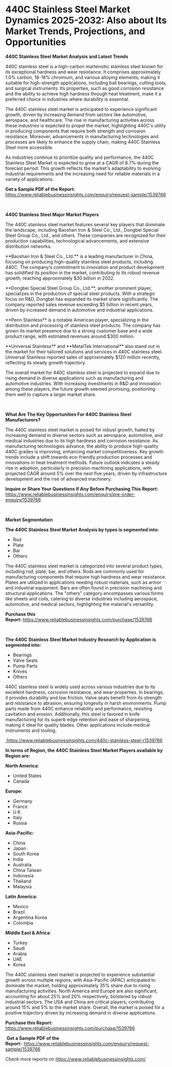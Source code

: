 <p><h1>440C Stainless Steel Market Dynamics 2025-2032: Also about Its Market Trends, Projections, and Opportunities</h1></p><p><strong>440C Stainless Steel Market Analysis and Latest Trends</strong></p>
<p><p>440C stainless steel is a high-carbon martensitic stainless steel known for its exceptional hardness and wear resistance. It comprises approximately 1.0% carbon, 16-18% chromium, and various alloying elements, making it suitable for high-strength applications, including ball bearings, cutting tools, and surgical instruments. Its properties, such as good corrosion resistance and the ability to achieve high hardness through heat treatment, make it a preferred choice in industries where durability is essential.</p><p>The 440C stainless steel market is anticipated to experience significant growth, driven by increasing demand from sectors like automotive, aerospace, and healthcare. The rise in manufacturing activities across these industries is expected to propel the market, highlighting 440C's utility in producing components that require both strength and corrosion resistance. Moreover, advancements in manufacturing technologies and processes are likely to enhance the supply chain, making 440C Stainless Steel more accessible.</p><p>As industries continue to prioritize quality and performance, the 440C Stainless Steel Market is expected to grow at a CAGR of 8.7% during the forecast period. This growth reflects the market's adaptability to evolving industrial requirements and the increasing need for reliable materials in a variety of applications.</p></p>
<p><strong>Get a Sample PDF of the Report:&nbsp;</strong> <a href="https://www.reliablebusinessinsights.com/enquiry/request-sample/1539766?utm_campaign=112&utm_medium=2&utm_source=Github&utm_content=ia&utm_term=30012025&utm_id=440c-stainless-steel">https://www.reliablebusinessinsights.com/enquiry/request-sample/1539766</a></p>
<p>&nbsp;</p>
<p><strong>440C Stainless Steel Major Market Players</strong></p>
<p><p>The 440C stainless steel market features several key players that dominate the landscape, including Baoshan Iron & Steel Co., Ltd., Dongbei Special Steel Group Co., Ltd., and others. These companies are recognized for their production capabilities, technological advancements, and extensive distribution networks.</p><p>**Baoshan Iron & Steel Co., Ltd.** is a leading manufacturer in China, focusing on producing high-quality stainless steel products, including 440C. The company’s commitment to innovation and product development has solidified its position in the market, contributing to its robust revenue growth, reaching approximately $30 billion in 2022.</p><p>**Dongbei Special Steel Group Co., Ltd.**, another prominent player, specializes in the production of special steel products. With a strategic focus on R&D, Dongbei has expanded its market share significantly. The company reported sales revenue exceeding $5 billion in recent years, driven by increased demand in automotive and industrial applications.</p><p>**Penn Stainless** is a notable American player, specializing in the distribution and processing of stainless steel products. The company has grown its market presence due to a strong customer base and a wide product range, with estimated revenues around $300 million.</p><p>**Universal Stainless** and **MetalTek International** also stand out in the market for their tailored solutions and services in 440C stainless steel. Universal Stainless reported sales of approximately $120 million recently, reflecting its steady growth trajectory.</p><p>The overall market for 440C stainless steel is projected to expand due to rising demand in diverse applications such as manufacturing and automotive industries. With increasing investments in R&D and innovation among these players, the future growth seemed promising, positioning them well to capture a larger market share.</p></p>
<p>&nbsp;</p>
<p><strong>What Are The Key Opportunities For 440C Stainless Steel Manufacturers?</strong></p>
<p><p>The 440C stainless steel market is poised for robust growth, fueled by increasing demand in diverse sectors such as aerospace, automotive, and medical industries due to its high hardness and corrosion resistance. As manufacturing technologies advance, the ability to produce high-quality 440C grades is improving, enhancing market competitiveness. Key growth trends include a shift towards eco-friendly production processes and innovations in heat treatment methods. Future outlook indicates a steady rise in adoption, particularly in precision machining applications, with projected CAGR around 5% over the next five years, driven by infrastructure development and the rise of advanced machinery.</p></p>
<p><strong>Inquire or Share Your Questions If Any Before Purchasing This Report:</strong> <a href="https://www.reliablebusinessinsights.com/enquiry/pre-order-enquiry/1539766?utm_campaign=112&utm_medium=2&utm_source=Github&utm_content=ia&utm_term=30012025&utm_id=440c-stainless-steel">https://www.reliablebusinessinsights.com/enquiry/pre-order-enquiry/1539766</a></p>
<p>&nbsp;</p>
<p><strong>Market Segmentation</strong></p>
<p><strong>The 440C Stainless Steel Market Analysis by types is segmented into:</strong></p>
<p><ul><li>Rod</li><li>Plate</li><li>Bar</li><li>Others</li></ul></p>
<p><p>The 440C stainless steel market is categorized into several product types, including rod, plate, bar, and others. Rods are commonly used for manufacturing components that require high hardness and wear resistance. Plates are utilized in applications needing robust materials, such as armor and industrial equipment. Bars are often found in precision machining and structural applications. The "others" category encompasses various forms like sheets and coils, catering to diverse industries including aerospace, automotive, and medical sectors, highlighting the material's versatility.</p></p>
<p><strong>Purchase this Report:&nbsp;</strong><a href="https://www.reliablebusinessinsights.com/purchase/1539766?utm_campaign=112&utm_medium=2&utm_source=Github&utm_content=ia&utm_term=30012025&utm_id=440c-stainless-steel">https://www.reliablebusinessinsights.com/purchase/1539766</a></p>
<p>&nbsp;</p>
<p><strong>The 440C Stainless Steel Market Industry Research by Application is segmented into:</strong></p>
<p><ul><li>Bearings</li><li>Valve Seats</li><li>Pump Parts</li><li>Knives</li><li>Others</li></ul></p>
<p><p>440C stainless steel is widely used across various industries due to its excellent hardness, corrosion resistance, and wear properties. In bearings, it provides durability and low friction. Valve seats benefit from its strength and resistance to abrasion, ensuring longevity in harsh environments. Pump parts made from 440C enhance reliability and performance, resisting cavitation and erosion. Additionally, this steel is favored in knife manufacturing for its superb edge retention and ease of sharpening, making it ideal for quality blades. Other applications include medical instruments and tooling.</p></p>
<p><a href="https://www.reliablebusinessinsights.com/440c-stainless-steel-r1539766?utm_campaign=112&utm_medium=2&utm_source=Github&utm_content=ia&utm_term=30012025&utm_id=440c-stainless-steel">&nbsp;https://www.reliablebusinessinsights.com/440c-stainless-steel-r1539766</a></p>
<p><strong>In terms of Region, the 440C Stainless Steel Market Players available by Region are:</strong></p>
<p>
    <p> <strong> North America: </strong>
        <ul>
            <li>United States</li>
            <li>Canada</li>
        </ul>
        </p> 
    <p> <strong> Europe: </strong>
        <ul>
            <li>Germany</li>
            <li>France</li>
            <li>U.K.</li>
            <li>Italy</li>
            <li>Russia</li>
        </ul>
        </p> 
    <p> <strong> Asia-Pacific: </strong>
        <ul>
            <li>China</li>
            <li>Japan</li>
            <li>South Korea</li>
            <li>India</li>
            <li>Australia</li>
            <li>China Taiwan</li>
            <li>Indonesia</li>
            <li>Thailand</li>
            <li>Malaysia</li>
        </ul>
        </p> 
    <p> <strong> Latin America: </strong>
        <ul>
            <li>Mexico</li>
            <li>Brazil</li>
            <li>Argentina Korea</li>
            <li>Colombia</li>
        </ul>
        </p> 
    <p> <strong> Middle East & Africa: </strong>
        <ul>
            <li>Turkey</li>
            <li>Saudi</li>
            <li>Arabia</li>
            <li>UAE</li>
            <li>Korea</li>
        </ul>
    </p>
    </p>
<p><p>The 440C stainless steel market is projected to experience substantial growth across multiple regions, with Asia-Pacific (APAC) anticipated to dominate the market, holding approximately 35% share due to rising manufacturing activities. North America and Europe are also significant, accounting for about 25% and 20% respectively, bolstered by robust industrial sectors. The USA and China are critical players, contributing around 15% and 5% to the market share. Overall, the market is poised for a positive trajectory driven by increasing demand in diverse applications.</p></p>
<p><strong>Purchase this Report: </strong><a href="https://www.reliablebusinessinsights.com/purchase/1539766?utm_campaign=112&utm_medium=2&utm_source=Github&utm_content=ia&utm_term=30012025&utm_id=440c-stainless-steel">https://www.reliablebusinessinsights.com/purchase/1539766</a></p>
<p>&nbsp;<strong>Get a Sample PDF of the Report:&nbsp;&nbsp;</strong><a href="https://www.reliablebusinessinsights.com/enquiry/request-sample/1539766?utm_campaign=112&utm_medium=2&utm_source=Github&utm_content=ia&utm_term=30012025&utm_id=440c-stainless-steel">https://www.reliablebusinessinsights.com/enquiry/request-sample/1539766</a></p>
<p><strong></strong></p>
<p>Check more reports on <a href="https://www.reliablebusinessinsights.com/?utm_campaign=112&utm_medium=2&utm_source=Github&utm_content=ia&utm_term=30012025&utm_id=440c-stainless-steel">https://www.reliablebusinessinsights.com/</a></p>